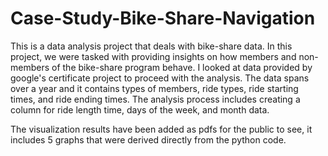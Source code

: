 # Case-Study-Bike-Share-Navigation
This is a data analysis project that deals with bike-share data. In this project, we were tasked with providing insights on how members and non-members of the 
bike-share program behave. I looked at data provided by google's certificate project to proceed with the analysis. The data spans over a year and it contains 
types of members, ride types, ride starting times, and ride ending times. The analysis process includes creating a column for ride length time, days of the week,
and month data. 

The visualization results have been added as pdfs for the public to see, it includes 5 graphs that were derived directly from the python code. 
